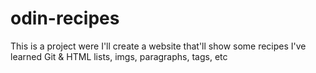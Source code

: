 # odin-recipes
This is a project were I'll create a website that'll show some recipes
I've learned Git & HTML lists, imgs, paragraphs, tags, etc